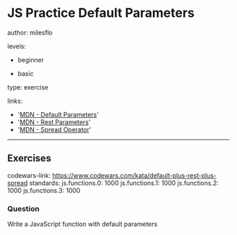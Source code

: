 # JS Practice Default Parameters
author: milesflo

levels:

  - beginner

  - basic

type: exercise

links:

  - '[MDN - Default Parameters](https://developer.mozilla.org/en/docs/Web/JavaScript/Reference/Functions/default_parameters)'
  - '[MDN - Rest Parameters](https://developer.mozilla.org/en-US/docs/Web/JavaScript/Reference/Functions/rest_parameters)'
  - '[MDN - Spread Operator](https://developer.mozilla.org/en-US/docs/Web/JavaScript/Reference/Operators/Spread_operator)'
---
## Exercises
codewars-link: https://www.codewars.com/kata/default-plus-rest-plus-spread
standards:
  js.functions.0: 1000
  js.functions.1: 1000
  js.functions.2: 1000
  js.functions.3: 1000

### Question
Write a JavaScript function with default parameters